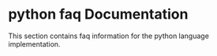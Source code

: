 <!-- :orphan: -->

# python faq Documentation

This section contains faq information for the python language implementation.

